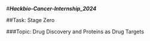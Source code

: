 #***Hackbio-Cancer-Internship_2024***

  ##Task: Stage Zero
  
###Topic: Drug Discovery and Proteins as Drug Targets
